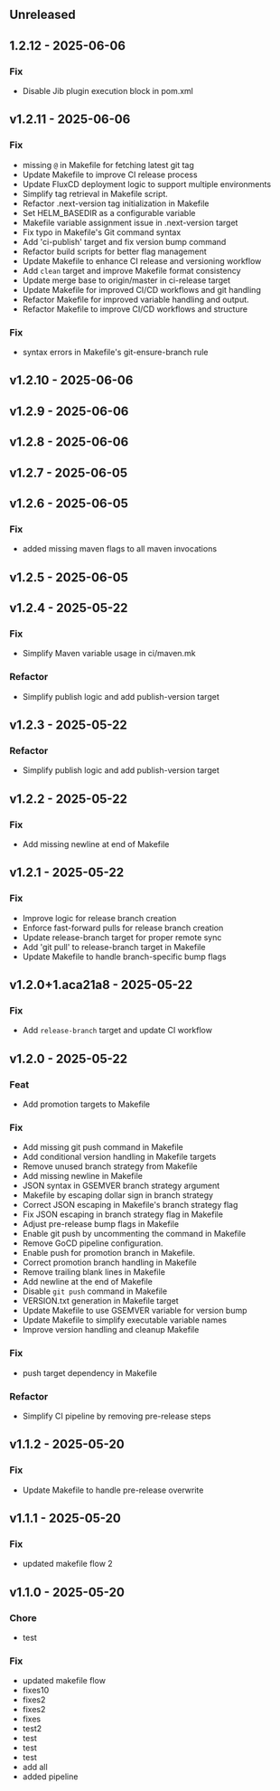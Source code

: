 ## Unreleased


## 1.2.12 - 2025-06-06
### Fix
- Disable Jib plugin execution block in pom.xml


## v1.2.11 - 2025-06-06
### Fix
- missing `@` in Makefile for fetching latest git tag
- Update Makefile to improve CI release process
- Update FluxCD deployment logic to support multiple environments
- Simplify tag retrieval in Makefile script.
- Refactor .next-version tag initialization in Makefile
- Set HELM_BASEDIR as a configurable variable
- Makefile variable assignment issue in .next-version target
- Fix typo in Makefile's Git command syntax
- Add 'ci-publish' target and fix version bump command
- Refactor build scripts for better flag management
- Update Makefile to enhance CI release and versioning workflow
- Add `clean` target and improve Makefile format consistency
- Update merge base to origin/master in ci-release target
- Update Makefile for improved CI/CD workflows and git handling
- Refactor Makefile for improved variable handling and output.
- Refactor Makefile to improve CI/CD workflows and structure

### Fix
- syntax errors in Makefile's git-ensure-branch rule


## v1.2.10 - 2025-06-06

## v1.2.9 - 2025-06-06

## v1.2.8 - 2025-06-06

## v1.2.7 - 2025-06-05

## v1.2.6 - 2025-06-05
### Fix
- added missing maven flags to all maven invocations


## v1.2.5 - 2025-06-05

## v1.2.4 - 2025-05-22
### Fix
- Simplify Maven variable usage in ci/maven.mk

### Refactor
- Simplify publish logic and add publish-version target


## v1.2.3 - 2025-05-22
### Refactor
- Simplify publish logic and add publish-version target


## v1.2.2 - 2025-05-22
### Fix
- Add missing newline at end of Makefile


## v1.2.1 - 2025-05-22
### Fix
- Improve logic for release branch creation
- Enforce fast-forward pulls for release branch creation
- Update release-branch target for proper remote sync
- Add 'git pull' to release-branch target in Makefile
- Update Makefile to handle branch-specific bump flags


## v1.2.0+1.aca21a8 - 2025-05-22
### Fix
- Add `release-branch` target and update CI workflow


## v1.2.0 - 2025-05-22
### Feat
- Add promotion targets to Makefile

### Fix
- Add missing git push command in Makefile
- Add conditional version handling in Makefile targets
- Remove unused branch strategy from Makefile
- Add missing newline in Makefile
- JSON syntax in GSEMVER branch strategy argument
- Makefile by escaping dollar sign in branch strategy
- Correct JSON escaping in Makefile's branch strategy flag
- Fix JSON escaping in branch strategy flag in Makefile
- Adjust pre-release bump flags in Makefile
- Enable git push by uncommenting the command in Makefile
- Remove GoCD pipeline configuration.
- Enable push for promotion branch in Makefile.
- Correct promotion branch handling in Makefile
- Remove trailing blank lines in Makefile
- Add newline at the end of Makefile
- Disable `git push` command in Makefile
- VERSION.txt generation in Makefile target
- Update Makefile to use GSEMVER variable for version bump
- Update Makefile to simplify executable variable names
- Improve version handling and cleanup Makefile

### Fix
- push target dependency in Makefile

### Refactor
- Simplify CI pipeline by removing pre-release steps


## v1.1.2 - 2025-05-20
### Fix
- Update Makefile to handle pre-release overwrite


## v1.1.1 - 2025-05-20
### Fix
- updated makefile flow 2


## v1.1.0 - 2025-05-20
### Chore
- test

### Fix
- updated makefile flow
- fixes10
- fixes2
- fixes2
- fixes
- test2
- test
- test
- test
- add all
- added pipeline

